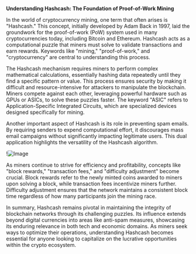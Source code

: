 **Understanding Hashcash: The Foundation of Proof-of-Work Mining**

In the world of cryptocurrency mining, one term that often arises is "Hashcash." This concept, initially developed by Adam Back in 1997, laid the groundwork for the proof-of-work (PoW) system used in many cryptocurrencies today, including Bitcoin and Ethereum. Hashcash acts as a computational puzzle that miners must solve to validate transactions and earn rewards. Keywords like "mining," "proof-of-work," and "cryptocurrency" are central to understanding this process.

The Hashcash mechanism requires miners to perform complex mathematical calculations, essentially hashing data repeatedly until they find a specific pattern or value. This process ensures security by making it difficult and resource-intensive for attackers to manipulate the blockchain. Miners compete against each other, leveraging powerful hardware such as GPUs or ASICs, to solve these puzzles faster. The keyword "ASIC" refers to Application-Specific Integrated Circuits, which are specialized devices designed specifically for mining.

Another important aspect of Hashcash is its role in preventing spam emails. By requiring senders to expend computational effort, it discourages mass email campaigns without significantly impacting legitimate users. This dual application highlights the versatility of the Hashcash algorithm.

!![Image](https://github.com/user-attachments/assets/3be06921-4469-491d-bd37-5f14c53422b7)

As miners continue to strive for efficiency and profitability, concepts like "block rewards," "transaction fees," and "difficulty adjustment" become crucial. Block rewards refer to the newly minted coins awarded to miners upon solving a block, while transaction fees incentivize miners further. Difficulty adjustment ensures that the network maintains a consistent block time regardless of how many participants join the mining race.

In summary, Hashcash remains pivotal in maintaining the integrity of blockchain networks through its challenging puzzles. Its influence extends beyond digital currencies into areas like anti-spam measures, showcasing its enduring relevance in both tech and economic domains. As miners seek ways to optimize their operations, understanding Hashcash becomes essential for anyone looking to capitalize on the lucrative opportunities within the crypto ecosystem.